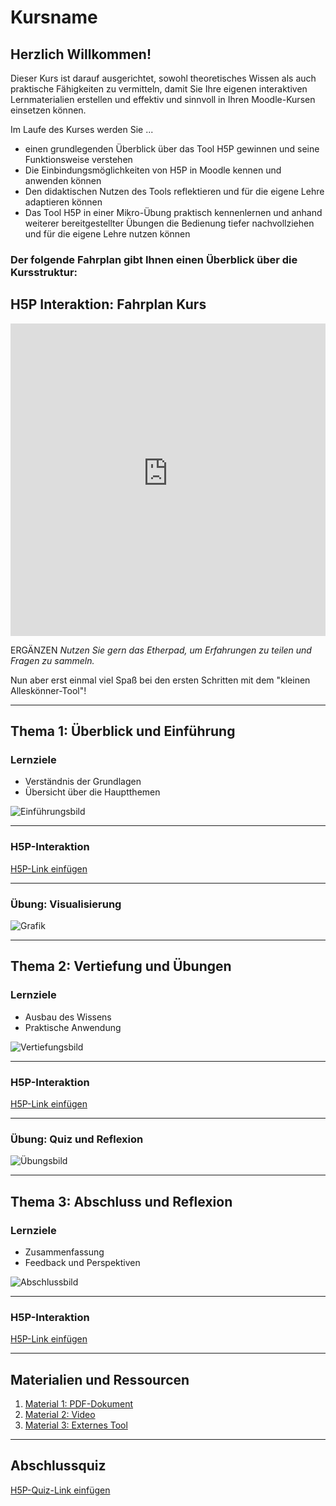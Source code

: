 # Kursname

## Herzlich Willkommen!

Dieser Kurs ist darauf ausgerichtet, sowohl theoretisches Wissen als auch praktische Fähigkeiten zu vermitteln, damit Sie Ihre eigenen interaktiven Lernmaterialien erstellen und effektiv und sinnvoll in Ihren Moodle-Kursen einsetzen können.

Im Laufe des Kurses werden Sie ...

- einen grundlegenden Überblick über das Tool H5P gewinnen und seine Funktionsweise verstehen
- Die Einbindungsmöglichkeiten von H5P in Moodle kennen und anwenden können
- Den didaktischen Nutzen des Tools reflektieren und für die eigene Lehre adaptieren können
- Das Tool H5P in einer Mikro-Übung praktisch kennenlernen und anhand weiterer bereitgestellter Übungen die Bedienung tiefer nachvollziehen und für die eigene Lehre nutzen können

 
### Der folgende Fahrplan gibt Ihnen einen Überblick über die Kursstruktur:
## H5P Interaktion: Fahrplan Kurs
<iframe src="https://raw.githubusercontent.com/Steffi82/H5P-Struktur-Moodle/main/H5P/fahrplan-kurs-h5p.h5p" width="100%" height="500" frameborder="0" allowfullscreen="true"></iframe>

ERGÄNZEN *Nutzen Sie gern das Etherpad, um Erfahrungen zu teilen und Fragen zu sammeln.*

Nun aber erst einmal viel Spaß bei den ersten Schritten mit dem "kleinen Alleskönner-Tool"!


---

## Thema 1: Überblick und Einführung

### Lernziele

- Verständnis der Grundlagen
- Übersicht über die Hauptthemen

![Einführungsbild](./path/to/image1.jpg)

---

### H5P-Interaktion

[H5P-Link einfügen](#)

---

### Übung: Visualisierung

![Grafik](./path/to/image2.jpg)

---

## Thema 2: Vertiefung und Übungen

### Lernziele

- Ausbau des Wissens
- Praktische Anwendung

![Vertiefungsbild](./path/to/image3.jpg)

---

### H5P-Interaktion

[H5P-Link einfügen](#)

---

### Übung: Quiz und Reflexion

![Übungsbild](./path/to/image4.jpg)

---

## Thema 3: Abschluss und Reflexion

### Lernziele

- Zusammenfassung
- Feedback und Perspektiven

![Abschlussbild](./path/to/image5.jpg)

---

### H5P-Interaktion

[H5P-Link einfügen](#)

---

## Materialien und Ressourcen

1. [Material 1: PDF-Dokument](./path/to/document1.pdf)
2. [Material 2: Video](./path/to/video.mp4)
3. [Material 3: Externes Tool](#)

---

## Abschlussquiz

[H5P-Quiz-Link einfügen](#)

